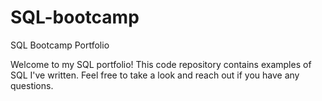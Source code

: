 # SQL-bootcamp
SQL Bootcamp Portfolio

Welcome to my SQL portfolio! This code repository contains examples of SQL I've written. Feel free to take a look and reach out if you have any questions.
